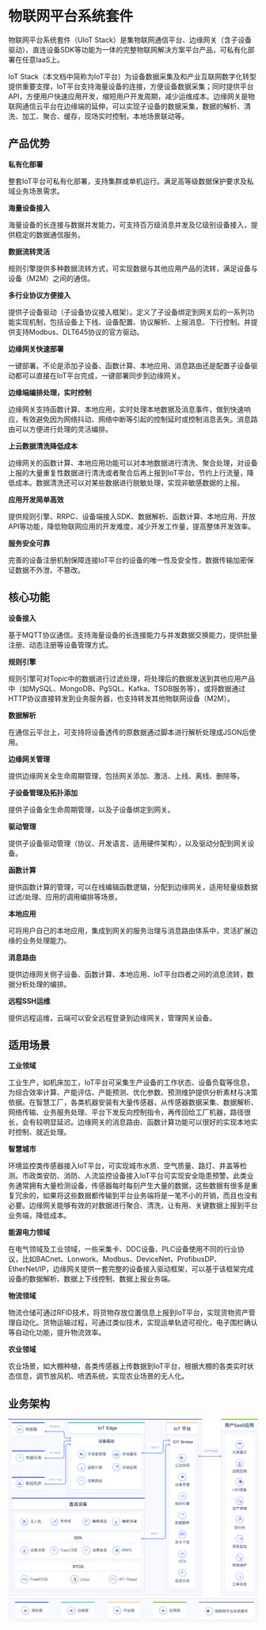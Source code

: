 # 物联网平台系统套件

物联网平台系统套件（UIoT Stack）是集物联网通信平台、边缘网关（含子设备驱动）、直连设备SDK等功能为一体的完整物联网解决方案平台产品，可私有化部署在任意IaaS上。

IoT Stack（本文档中简称为IoT平台）为设备数据采集及和产业互联网数字化转型提供重要支撑，IoT平台支持海量设备的连接，方便设备数据采集；同时提供平台API，方便用户快速应用开发，缩短用户开发周期，减少运维成本。边缘网关是物联网通信云平台在边缘端的延伸，可以实现子设备的数据采集，数据的解析、清洗、加工、聚合、缓存，现场实时控制，本地场景联动等。



## 产品优势

**私有化部署**

整套IoT平台可私有化部署，支持集群或单机运行。满足高等级数据保护要求及私域业务场景需求。

**海量设备接入**

海量设备的长连接与数据并发能力，可支持百万级消息并发及亿级别设备接入，提供稳定的数据通信服务。

**数据流转灵活**

规则引擎提供多种数据流转方式，可实现数据与其他应用产品的流转，满足设备与设备（M2M）之间的通信。

**多行业协议方便接入**

提供子设备驱动（子设备协议接入框架）。定义了子设备绑定到网关后的一系列功能实现机制，包括设备上下线、设备配置、协议解析、上报消息、下行控制。并提供支持Modbus、DLT645协议的官方驱动。

**边缘网关快速部署**

一键部署。不论是添加子设备、函数计算、本地应用、消息路由还是配置子设备驱动都可以直接在IoT平台完成，一键部署同步到边缘网关。

**边缘端编排处理，实时控制**

边缘网关支持函数计算、本地应用，实时处理本地数据及消息事件，做到快速响应，有效避免因为网络抖动、网络中断等引起的控制延时或控制消息丢失。消息路由可以方便进行处理的灵活编排。

**上云数据清洗降低成本**

边缘网关的函数计算、本地应用功能可以对本地数据进行清洗、聚合处理，对设备上报的大量重复性数据进行清洗或者聚合后再上报到IoT平台，节约上行流量，降低成本。数据清洗还可以对某些数据进行脱敏处理，实现非敏感数据的上报。

**应用开发简单高效**

提供规则引擎、RRPC、设备端接入SDK、数据解析、函数计算、本地应用、开放API等功能，降低物联网应用的开发难度，减少开发工作量，提高整体开发效率。

**服务安全可靠**

完善的设备注册机制保障连接IoT平台的设备的唯一性及安全性，数据传输加密保证数据不外泄、不篡改。



## 核心功能

**设备接入**

基于MQTT协议通信。支持海量设备的长连接能力与并发数据交换能力，提供批量注册、动态注册等设备管理方式。

**规则引擎**

规则引擎可对Topic中的数据进行过滤处理，将处理后的数据发送到其他应用产品中（如MySQL、MongoDB、PgSQL、Kafka、TSDB服务等），或将数据通过HTTP协议直接转发到业务服务器，也支持转发其他物联网设备（M2M）。

**数据解析**

在通信云平台上，可支持将设备透传的原数据通过脚本进行解析处理成JSON后使用。

**边缘网关管理**

提供边缘网关全生命周期管理，包括网关添加、激活、上线、离线、删除等。

**子设备管理及拓扑添加**

提供子设备全生命周期管理，以及子设备绑定到网关。

**驱动管理**

提供子设备驱动管理（协议、开发语言、适用硬件架构），以及驱动分配到网关设备。

**函数计算**

提供函数计算的管理，可以在线编辑函数逻辑，分配到边缘网关，适用轻量级数据过滤/处理、应用的调用编排等场景。

**本地应用**

可将用户自己的本地应用，集成到网关的服务治理与消息路由体系中，灵活扩展边缘的业务处理能力。

**消息路由**

提供边缘网关侧子设备、函数计算、本地应用、IoT平台四者之间的消息流转，数据分析处理的编排。

**远程SSH运维**

提供远程运维，云端可以安全远程登录到边缘网关，管理网关设备。



## 适用场景

**工业领域**

工业生产，如机床加工，IoT平台可采集生产设备的工作状态、设备负载等信息，为综合效率计算、产能评估、产能预测、优化参数、预测维护提供分析素材与决策依据。在智慧工厂，各类机器安装有大量传感器，从传感器数据采集、数据解析、网络传输、业务服务处理、平台下发反向控制指令，再传回给工厂机器，路径很长，会有较明显延迟。边缘网关的消息路由、函数计算功能可以很好的实现本地实时控制、就近处理。

**智慧城市**

环境监控类传感器接入IoT平台，可实现城市水质、空气质量、路灯、井盖等检测。市政类安防、消防、人流监控设备接入IoT平台可实现安全隐患预警。此类业务通常拥有大量检测设备，传感器每时每刻产生大量的数据，这些数据有很多是重复冗余的，如果将这些数据都传输到平台业务端将是一笔不小的开销，而且也没有必要。边缘网关能够有效的对数据进行聚合、清洗，让有用、关键数据上报到平台业务端，降低成本。

**能源电力领域**

在电气领域及工业领域，一些采集卡、DDC设备、PLC设备使用不同的行业协议，比如BACnet、Lonwork、Modbus、DeviceNet、ProfibusDP、EtherNet/IP，边缘网关提供一套完整的设备接入驱动框架，可以基于该框架完成设备的数据解析、数据上下线控制、数据上报业务端。

**物流领域**

物流仓储可通过RFID技术，将货物存放位置信息上报到IoT平台，实现货物资产管理自动化。货物运输过程，可通过类似技术，实现运单轨迹可视化，电子围栏确认等自动化功能，提升物流效率。

**农业领域**

农业场景，如大棚种植，各类传感器上传数据到IoT平台，根据大棚的各类实时状态信息，调节放风机、喷洒系统，实现农业场景的无人化。


## 业务架构

![设备监控](./images/产品介绍.png)














